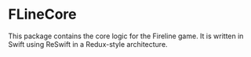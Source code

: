 # FLineCore

This package contains the core logic for the Fireline game. It is written in Swift using ReSwift in a Redux-style architecture.
